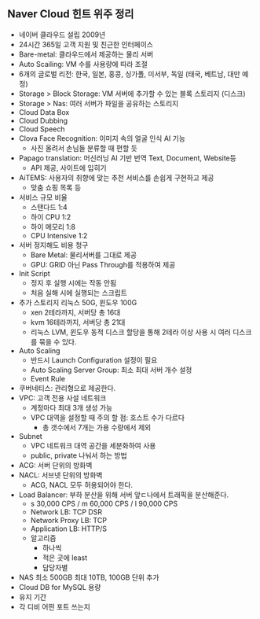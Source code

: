 ## Naver Cloud 힌트 위주 정리

- 네이버 클라우드 설립 2009년
- 24시간 365일 고객 지원 및 친근한 인터페이스
- Bare-metal: 클라우드에서 제공하는 물리 서버
- Auto Scailing: VM 수를 사용량에 따라 조절
- 6개의 글로벌 리전: 한국, 일본, 홍콩, 싱가폴, 미서부, 독일 (태국, 베트남, 대만 예정)
- Storage > Block Storage: VM 서버에 추가할 수 있는 블록 스토리지 (디스크)
- Storage > Nas: 여러 서버가 파일을 공유하는 스토리지
- Cloud Data Box
- Cloud Dubbing
- Cloud Speech
- Clova Face Recognition: 이미지 속의 얼굴 인식 AI 기능
    - 사진 올려서 손님들 분류할 때 편할 듯
- Papago translation: 머신러닝 AI 기반 번역 Text, Document, Website등
    - API 제공, 사이트에 입히기
- AiTEMS: 사용자의 취향에 맞는 추천 서비스를 손쉽게 구현하고 제공
    - 맞춤 쇼핑 목록 등
- 서비스 규모 비율
    - 스탠다드 1:4
    - 하이 CPU 1:2
    - 하이 메모리 1:8
    - CPU Intensive 1:2
- 서버 정지해도 비용 청구
    - Bare Metal: 물리서버를 그대로 제공
    - GPU: GRID 아닌 Pass Through를 적용하여 제공
- Init Script
    - 정지 후 실행 시에는 작동 안됨
    - 처음 실해 시에 실행되는 스크립트
- 추가 스토리지 리눅스 50G, 윈도우 100G
    - xen 2테라까지, 서버당 총 16대
    - kvm 16테라까지, 서버당 총 21대
    - 리눅스 LVM, 윈도우 동적 디스크 할당을 통해 2테라 이상 사용 시 여러 디스크를 묶을 수 있다.
- Auto Scaling
    - 반드시 Launch Configuration 설정이 필요
    - Auto Scaling Server Group: 최소 최대 서버 개수 설정
    - Event Rule
- 쿠버네티스: 관리형으로 제공한다.
- VPC: 고객 전용 사설 네트워크
    - 계정마다 최대 3개 생성 가능
    - VPC 대역을 설정할 때 주의 할 점: 호스트 수가 다르다
        - 총 갯수에서 7개는 가용 수량에서 제외
- Subnet
    - VPC 네트워크 대역 공간을 세분화하여 사용
    - public, private 나눠서 하는 방법
- ACG: 서버 단위의 방화벽
- NACL: 서브넷 단위의 방화벽
    - ACG, NACL 모두 허용되어야 한다.
- Load Balancer: 부하 분산을 위해 서버 앞ㄷ나에서 트래픽을 분산해준다.
    - s 30,000 CPS / m 60,000 CPS / l 90,000 CPS
    - Network LB: TCP DSR
    - Network Proxy LB: TCP
    - Application LB: HTTP/S
    - 알고리즘
        - 하나씩
        - 적은 곳에 least
        - 담당자별
- NAS 최소 500GB 최대 10TB, 100GB 단위 추가
- Cloud DB for MySQL 용량
- 유지 기간
- 각 디비 어떤 포트 쓰는지
